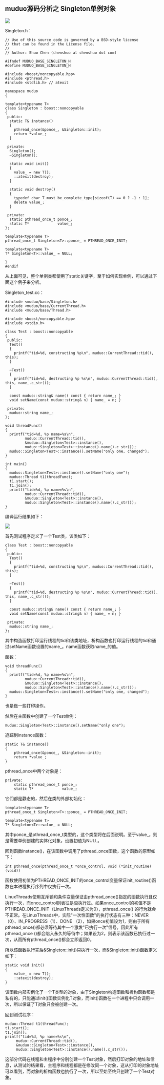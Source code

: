 ## muduo源码分析之 Singleton单例对象 ##

![](https://i.imgur.com/kzC4jNg.png)

Singleton.h：

	// Use of this source code is governed by a BSD-style license
	// that can be found in the License file.
	//
	// Author: Shuo Chen (chenshuo at chenshuo dot com)
	
	#ifndef MUDUO_BASE_SINGLETON_H
	#define MUDUO_BASE_SINGLETON_H
	
	#include <boost/noncopyable.hpp>
	#include <pthread.h>
	#include <stdlib.h> // atexit
	
	namespace muduo
	{
	
	template<typename T>
	class Singleton : boost::noncopyable
	{
	 public:
	  static T& instance()
	  {
	    pthread_once(&ponce_, &Singleton::init);
	    return *value_;
	  }
	
	 private:
	  Singleton();
	  ~Singleton();
	
	  static void init()
	  {
	    value_ = new T();
	    ::atexit(destroy);
	  }
	
	  static void destroy()
	  {
	    typedef char T_must_be_complete_type[sizeof(T) == 0 ? -1 : 1];
	    delete value_;
	  }
	
	 private:
	  static pthread_once_t ponce_;
	  static T*             value_;
	};
	
	template<typename T>
	pthread_once_t Singleton<T>::ponce_ = PTHREAD_ONCE_INIT;
	
	template<typename T>
	T* Singleton<T>::value_ = NULL;
	
	}
	#endif

从上面可见，整个单例类都使用了static关键字，至于如何实现单例，可以通过下面这个例子来分析。

Singleton_test.cc：

	#include <muduo/base/Singleton.h>
	#include <muduo/base/CurrentThread.h>
	#include <muduo/base/Thread.h>
	
	#include <boost/noncopyable.hpp>
	#include <stdio.h>
	
	class Test : boost::noncopyable
	{
	 public:
	  Test()
	  {
	    printf("tid=%d, constructing %p\n", muduo::CurrentThread::tid(), this);
	  }
	
	  ~Test()
	  {
	    printf("tid=%d, destructing %p %s\n", muduo::CurrentThread::tid(), this, name_.c_str());
	  }
	
	  const muduo::string& name() const { return name_; }
	  void setName(const muduo::string& n) { name_ = n; }
	
	 private:
	  muduo::string name_;
	};
	
	void threadFunc()
	{
	  printf("tid=%d, %p name=%s\n",
	         muduo::CurrentThread::tid(),
	         &muduo::Singleton<Test>::instance(),
	         muduo::Singleton<Test>::instance().name().c_str());
	  muduo::Singleton<Test>::instance().setName("only one, changed");
	}
	
	int main()
	{
	  muduo::Singleton<Test>::instance().setName("only one");
	  muduo::Thread t1(threadFunc);
	  t1.start();
	  t1.join();
	  printf("tid=%d, %p name=%s\n",
	         muduo::CurrentThread::tid(),
	         &muduo::Singleton<Test>::instance(),
	         muduo::Singleton<Test>::instance().name().c_str());
	}

编译运行结果如下：

![](https://i.imgur.com/AHaH6Zi.png)

首先测试程序定义了一个Test类，该类如下：

	class Test : boost::noncopyable
	{
	 public:
	  Test()
	  {
	    printf("tid=%d, constructing %p\n", muduo::CurrentThread::tid(), this);
	  }
	
	  ~Test()
	  {
	    printf("tid=%d, destructing %p %s\n", muduo::CurrentThread::tid(), this, name_.c_str());
	  }
	
	  const muduo::string& name() const { return name_; }
	  void setName(const muduo::string& n) { name_ = n; }
	
	 private:
	  muduo::string name_;
	};

其中构造函数打印运行线程的tid和该类地址，析构函数也打印运行线程的tid和通过setName函数设置的name_。name函数获取name_的值。

函数：

	void threadFunc()
	{
	  printf("tid=%d, %p name=%s\n",
	         muduo::CurrentThread::tid(),
	         &muduo::Singleton<Test>::instance(),
	         muduo::Singleton<Test>::instance().name().c_str());
	  muduo::Singleton<Test>::instance().setName("only one, changed");
	}

也是做一些打印操作。

然后在主函数中创建了一个Test单例：

	muduo::Singleton<Test>::instance().setName("only one");

追踪到instance函数：

	static T& instance()
	{
		pthread_once(&ponce_, &Singleton::init);
		return *value_;
	}

pthread_once中两个对象是：

	private:
		static pthread_once_t ponce_;
		static T*             value_;

它们都是静态的，然后在类的外部初始化：

	template<typename T>
	pthread_once_t Singleton<T>::ponce_ = PTHREAD_ONCE_INIT;
	
	template<typename T>
	T* Singleton<T>::value_ = NULL;

其中ponce_是pthread_once_t类型的，这个类型将在后面说明。至于value_，则是需要单例创建的实体化对象，设置初值为NULL。

回到函数instance()，在该函数中调用了pthread_once函数，这个函数的原型如下：

	int pthread_once(pthread_once_t *once_control, void (*init_routine) (void))

函数使用初值为PTHREAD_ONCE_INIT的once_control变量保证init_routine()函数在本进程执行序列中仅执行一次。

LinuxThreads使用互斥锁和条件变量保证由pthread_once()指定的函数执行且仅执行一次，而once_control则表征是否执行过。如果once_control的初值不是PTHREAD_ONCE_INIT（LinuxThreads定义为0），pthread_once() 的行为就会不正常。在LinuxThreads中，实际"一次性函数"的执行状态有三种：NEVER（0）、IN_PROGRESS（1）、DONE （2），如果once初值设为1，则由于所有pthread_once()都必须等待其中一个激发"已执行一次"信号，因此所有pthread_once ()都会陷入永久的等待中；如果设为2，则表示该函数已执行过一次，从而所有pthread_once()都会立即返回0。

所以该函数执行完后&Singleton::init()只执行一次，而&Singleton::init()函数定义如下：

	static void init()
	{
		value_ = new T();
		::atexit(destroy);
	}

该函数内部实例化了一个T类型的对象，由于Singleton构造函数和析构函数都是私有的，只能通过init()函数实例化T对象，而init()函数在一个进程中只会调用一次，所以保证了T对象只会被创建一次。

回到测试程序：

	muduo::Thread t1(threadFunc);
	t1.start();
	t1.join();
	printf("tid=%d, %p name=%s\n",
	     muduo::CurrentThread::tid(),
	     &muduo::Singleton<Test>::instance(),
	     muduo::Singleton<Test>::instance().name().c_str());

这部分代码在线程和主程序中分别创建一个Test对象，然后打印对象的地址和信息，从测试的结果看，主程序和线程都是在修改同一个对象，这从打印的对象地址可以看到，而对象的析构函数也执行了一次，所以至始至终只创建了一个Test对象。